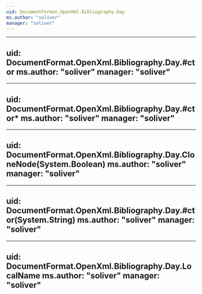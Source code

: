 ```yaml
---
uid: DocumentFormat.OpenXml.Bibliography.Day
ms.author: "soliver"
manager: "soliver"
---
```


---
uid: DocumentFormat.OpenXml.Bibliography.Day.#ctor
ms.author: "soliver"
manager: "soliver"
---

---
uid: DocumentFormat.OpenXml.Bibliography.Day.#ctor*
ms.author: "soliver"
manager: "soliver"
---

---
uid: DocumentFormat.OpenXml.Bibliography.Day.CloneNode(System.Boolean)
ms.author: "soliver"
manager: "soliver"
---

---
uid: DocumentFormat.OpenXml.Bibliography.Day.#ctor(System.String)
ms.author: "soliver"
manager: "soliver"
---

---
uid: DocumentFormat.OpenXml.Bibliography.Day.LocalName
ms.author: "soliver"
manager: "soliver"
---
